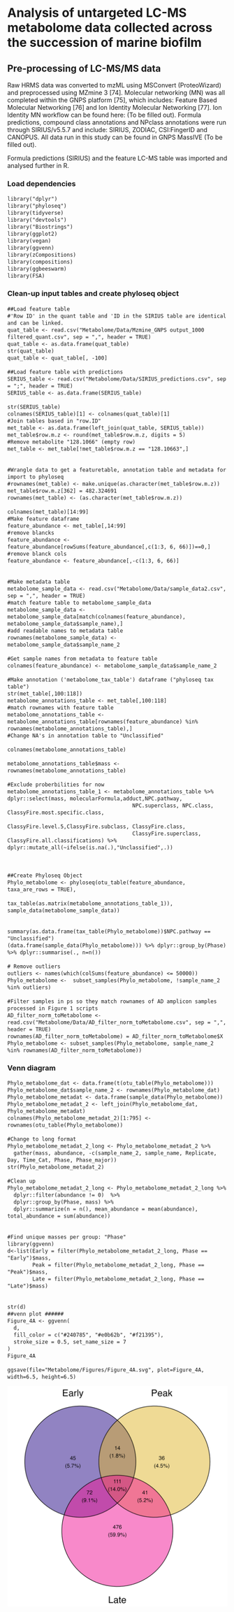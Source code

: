 # Analysis of untargeted LC-MS metabolome data collected across the succession of marine biofilm 

## Pre-processing of LC-MS/MS data
Raw HRMS data was converted to mzML using MSConvert (ProteoWizard) and preprocessed using MZmine 3 [74]. Molecular networking (MN) was all completed within the GNPS platform [75], which includes: Feature Based Molecular Networking [76] and Ion Identity Molecular Networking [77]. Ion Identity MN workflow can be found here: (To be filled out). Formula predictions, compound class annotations and NPclass annotations were run through SIRIUS/v5.5.7 and include: SIRIUS, ZODIAC, CSI:FingerID and CANOPUS. All data run in this study can be found in GNPS MassIVE (To be filled out). 

Formula predictions (SIRIUS) and the feature LC-MS table was imported and analysed further in R. 

### Load dependencies

```
library("dplyr")
library("phyloseq")
library(tidyverse)
library("devtools")
library("Biostrings")
library(ggplot2)
library(vegan)
library(ggvenn)
library(zCompositions)
library(compositions)
library(ggbeeswarm)
library(FSA)
```
### Clean-up input tables and create phyloseq object 
```
##Load feature table
#'Row ID' in the quant table and 'ID in the SIRIUS table are identical and can be linked.
quat_table <- read.csv("Metabolome/Data/Mzmine_GNPS output_1000 filtered_quant.csv", sep = ",", header = TRUE)
quat_table <- as.data.frame(quat_table)
str(quat_table)
quat_table <- quat_table[, -100]

##Load feature table with predictions
SERIUS_table <- read.csv("Metabolome/Data/SIRIUS_predictions.csv", sep = ";", header = TRUE)
SERIUS_table <- as.data.frame(SERIUS_table)

str(SERIUS_table)
colnames(SERIUS_table)[1] <- colnames(quat_table)[1]
#Join tables based in "row.ID"
met_table <- as.data.frame(left_join(quat_table, SERIUS_table)) 
met_table$row.m.z <- round(met_table$row.m.z, digits = 5)
#Remove metabolite "128.1066" (empty row)
met_table <- met_table[!met_table$row.m.z == "128.10663",]


#Wrangle data to get a featuretable, annotation table and metadata for import to phyloseq
#rownames(met_table) <- make.unique(as.character(met_table$row.m.z))
met_table$row.m.z[362] = 482.324691
rownames(met_table) <- (as.character(met_table$row.m.z))

colnames(met_table)[14:99]
#Make feature dataframe
feature_abundance <- met_table[,14:99]
#remove blancks 
feature_abundance <- feature_abundance[rowSums(feature_abundance[,c(1:3, 6, 66)])==0,]
#remove blanck cols
feature_abundance <- feature_abundance[,-c(1:3, 6, 66)]


#Make metadata table 
metabolome_sample_data <- read.csv("Metabolome/Data/sample_data2.csv", sep = ",", header = TRUE)
#match feature table to metabolome_sample_data
metabolome_sample_data <- metabolome_sample_data[match(colnames(feature_abundance), metabolome_sample_data$sample_name),]
#add readable names to metadata table
rownames(metabolome_sample_data) <- metabolome_sample_data$sample_name_2

#Get sample names from metadata to feature table
colnames(feature_abundance) <- metabolome_sample_data$sample_name_2

#Make annotation ('metabolome_tax_table') dataframe ("phyloseq tax table")
str(met_table[,100:118])
metabolome_annotations_table <- met_table[,100:118]
#match rownames with feature table
metabolome_annotations_table <- metabolome_annotations_table[rownames(feature_abundance) %in% rownames(metabolome_annotations_table),]
#Change NA's in annotation table to "Unclassified"

colnames(metabolome_annotations_table)

metabolome_annotations_table$mass <- rownames(metabolome_annotations_table)

#Exclude proberbilities for now
metabolome_annotations_table_1 <- metabolome_annotations_table %>% dplyr::select(mass, molecularFormula,adduct,NPC.pathway,
                                        NPC.superclass, NPC.class, ClassyFire.most.specific.class,
                                        ClassyFire.level.5,ClassyFire.subclass, ClassyFire.class,
                                        ClassyFire.superclass, ClassyFire.all.classifications) %>% dplyr::mutate_all(~ifelse(is.na(.),"Unclassified",.))



##Create Phyloseq Object
Phylo_metabolome <- phyloseq(otu_table(feature_abundance, taxa_are_rows = TRUE), 
                       tax_table(as.matrix(metabolome_annotations_table_1)), sample_data(metabolome_sample_data))


summary(as.data.frame(tax_table(Phylo_metabolome))$NPC.pathway == "Unclassified")
(data.frame(sample_data(Phylo_metabolome))) %>% dplyr::group_by(Phase) %>% dplyr::summarise(., n=n())

# Remove outliers 
outliers <- names(which(colSums(feature_abundance) <= 50000))
Phylo_metabolome <-  subset_samples(Phylo_metabolome, !sample_name_2 %in% outliers) 

#Filter samples in ps so they match rownames of AD amplicon samples processed in Figure 1 scripts
AD_filter_norm_toMetabolome <- read.csv("Metabolome/Data/AD_filter_norm_toMetabolome.csv", sep = ",", header = TRUE)
rownames(AD_filter_norm_toMetabolome) = AD_filter_norm_toMetabolome$X
Phylo_metabolome <- subset_samples(Phylo_metabolome, sample_name_2 %in% rownames(AD_filter_norm_toMetabolome)) 

```
### Venn diagram 
```
Phylo_metabolome_dat <- data.frame(t(otu_table(Phylo_metabolome)))
Phylo_metabolome_dat$sample_name_2 <- rownames(Phylo_metabolome_dat)
Phylo_metabolome_metadat <- data.frame(sample_data(Phylo_metabolome))
Phylo_metabolome_metadat_2 <- left_join(Phylo_metabolome_dat, Phylo_metabolome_metadat)
colnames(Phylo_metabolome_metadat_2)[1:795] <- rownames(otu_table(Phylo_metabolome))

#Change to long format
Phylo_metabolome_metadat_2_long <- Phylo_metabolome_metadat_2 %>% 
  gather(mass, abundance, -c(sample_name_2, sample_name, Replicate, Day, Time_Cat, Phase, Phase_major))
str(Phylo_metabolome_metadat_2)

#Clean up 
Phylo_metabolome_metadat_2_long <- Phylo_metabolome_metadat_2_long %>% 
  dplyr::filter(abundance != 0)  %>% 
  dplyr::group_by(Phase, mass) %>% 
  dplyr::summarize(n = n(), mean_abundance = mean(abundance), total_abundance = sum(abundance))


#Find unique masses per group: "Phase" 
library(ggvenn)
d<-list(Early = filter(Phylo_metabolome_metadat_2_long, Phase == "Early")$mass, 
        Peak = filter(Phylo_metabolome_metadat_2_long, Phase == "Peak")$mass, 
        Late = filter(Phylo_metabolome_metadat_2_long, Phase == "Late")$mass)


str(d)
##venn plot ######
Figure_4A <- ggvenn(
  d, 
  fill_color = c("#240785", "#e0b62b", "#f21395"),
  stroke_size = 0.5, set_name_size = 7
)
Figure_4A

ggsave(file="Metabolome/Figures/Figure_4A.svg", plot=Figure_4A, width=6.5, height=6.5)

```

![Venn diagram with features distributed between the three successional phases](https://github.com/PKBech/PRJNA928313/blob/main/Metabolome/Figures/Figure_4A.png)


